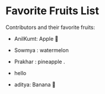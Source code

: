 # Favorite Fruits List 
Contributors and their favorite fruits:
- AnilKumt: Apple 🍎

- Sowmya : watermelon

- Prakhar : pineapple .
- hello 
- aditya: Banana 🍌

